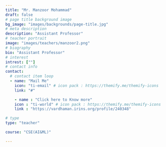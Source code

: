 ```yaml
---
title: "Mr. Manzoor Mohammad"
draft: false
# page title background image
bg_image: "images/backgrounds/page-title.jpg"
# meta description
description: "Assistant Professor"
# teacher portrait
image: "images/teachers/manzoor2.png"
# biography
bio: "Assistant Professor"
# interest
intrest: [""]
# contact info
contact:
  # contact item loop
  - name: "Mail Me"
    icon: "ti-email" # icon pack : https://themify.me/themify-icons
    link: "#"

    - name : "Click here to Know more"
    icon : "ti-world" # icon pack : https://themify.me/themify-icons
    link : "https://vardhaman.irins.org/profile/240348"

# type
type: "teacher"

course: "CSE(AI&ML)"

---
```



